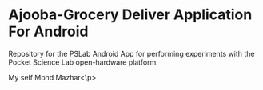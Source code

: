 # Ajooba-Grocery Deliver Application For Android
Repository for the PSLab Android App for performing experiments with the Pocket Science Lab open-hardware platform.
<p>My self Mohd Mazhar<\p>
